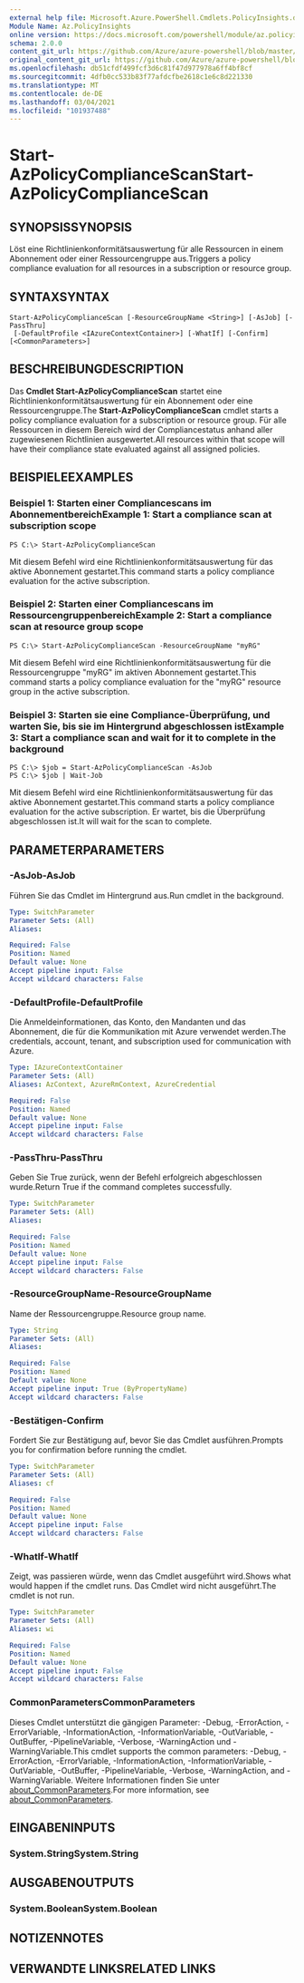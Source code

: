 ```yaml
---
external help file: Microsoft.Azure.PowerShell.Cmdlets.PolicyInsights.dll-Help.xml
Module Name: Az.PolicyInsights
online version: https://docs.microsoft.com/powershell/module/az.policyinsights/start-azpolicycompliancescan
schema: 2.0.0
content_git_url: https://github.com/Azure/azure-powershell/blob/master/src/PolicyInsights/PolicyInsights/help/Start-AzPolicyComplianceScan.md
original_content_git_url: https://github.com/Azure/azure-powershell/blob/master/src/PolicyInsights/PolicyInsights/help/Start-AzPolicyComplianceScan.md
ms.openlocfilehash: db51cfdf499fcf3d6c81f47d977978a6ff4bf8cf
ms.sourcegitcommit: 4dfb0cc533b83f77afdcfbe2618c1e6c8d221330
ms.translationtype: MT
ms.contentlocale: de-DE
ms.lasthandoff: 03/04/2021
ms.locfileid: "101937488"
---
```

# <span data-ttu-id="81363-101">Start-AzPolicyComplianceScan</span><span class="sxs-lookup"><span data-stu-id="81363-101">Start-AzPolicyComplianceScan</span></span>

## <span data-ttu-id="81363-102">SYNOPSIS</span><span class="sxs-lookup"><span data-stu-id="81363-102">SYNOPSIS</span></span>
<span data-ttu-id="81363-103">Löst eine Richtlinienkonformitätsauswertung für alle Ressourcen in einem Abonnement oder einer Ressourcengruppe aus.</span><span class="sxs-lookup"><span data-stu-id="81363-103">Triggers a policy compliance evaluation for all resources in a subscription or resource group.</span></span>

## <span data-ttu-id="81363-104">SYNTAX</span><span class="sxs-lookup"><span data-stu-id="81363-104">SYNTAX</span></span>

```
Start-AzPolicyComplianceScan [-ResourceGroupName <String>] [-AsJob] [-PassThru]
 [-DefaultProfile <IAzureContextContainer>] [-WhatIf] [-Confirm] [<CommonParameters>]
```

## <span data-ttu-id="81363-105">BESCHREIBUNG</span><span class="sxs-lookup"><span data-stu-id="81363-105">DESCRIPTION</span></span>
<span data-ttu-id="81363-106">Das **Cmdlet Start-AzPolicyComplianceScan** startet eine Richtlinienkonformitätsauswertung für ein Abonnement oder eine Ressourcengruppe.</span><span class="sxs-lookup"><span data-stu-id="81363-106">The **Start-AzPolicyComplianceScan** cmdlet starts a policy compliance evaluation for a subscription or resource group.</span></span> <span data-ttu-id="81363-107">Für alle Ressourcen in diesem Bereich wird der Compliancestatus anhand aller zugewiesenen Richtlinien ausgewertet.</span><span class="sxs-lookup"><span data-stu-id="81363-107">All resources within that scope will have their compliance state evaluated against all assigned policies.</span></span>

## <span data-ttu-id="81363-108">BEISPIELE</span><span class="sxs-lookup"><span data-stu-id="81363-108">EXAMPLES</span></span>

### <span data-ttu-id="81363-109">Beispiel 1: Starten einer Compliancescans im Abonnementbereich</span><span class="sxs-lookup"><span data-stu-id="81363-109">Example 1: Start a compliance scan at subscription scope</span></span>
```
PS C:\> Start-AzPolicyComplianceScan
```

<span data-ttu-id="81363-110">Mit diesem Befehl wird eine Richtlinienkonformitätsauswertung für das aktive Abonnement gestartet.</span><span class="sxs-lookup"><span data-stu-id="81363-110">This command starts a policy compliance evaluation for the active subscription.</span></span>

### <span data-ttu-id="81363-111">Beispiel 2: Starten einer Compliancescans im Ressourcengruppenbereich</span><span class="sxs-lookup"><span data-stu-id="81363-111">Example 2: Start a compliance scan at resource group scope</span></span>
```
PS C:\> Start-AzPolicyComplianceScan -ResourceGroupName "myRG"
```

<span data-ttu-id="81363-112">Mit diesem Befehl wird eine Richtlinienkonformitätsauswertung für die Ressourcengruppe "myRG" im aktiven Abonnement gestartet.</span><span class="sxs-lookup"><span data-stu-id="81363-112">This command starts a policy compliance evaluation for the "myRG" resource group in the active subscription.</span></span>

### <span data-ttu-id="81363-113">Beispiel 3: Starten sie eine Compliance-Überprüfung, und warten Sie, bis sie im Hintergrund abgeschlossen ist</span><span class="sxs-lookup"><span data-stu-id="81363-113">Example 3: Start a compliance scan and wait for it to complete in the background</span></span>
```
PS C:\> $job = Start-AzPolicyComplianceScan -AsJob
PS C:\> $job | Wait-Job
```

<span data-ttu-id="81363-114">Mit diesem Befehl wird eine Richtlinienkonformitätsauswertung für das aktive Abonnement gestartet.</span><span class="sxs-lookup"><span data-stu-id="81363-114">This command starts a policy compliance evaluation for the active subscription.</span></span> <span data-ttu-id="81363-115">Er wartet, bis die Überprüfung abgeschlossen ist.</span><span class="sxs-lookup"><span data-stu-id="81363-115">It will wait for the scan to complete.</span></span>

## <span data-ttu-id="81363-116">PARAMETER</span><span class="sxs-lookup"><span data-stu-id="81363-116">PARAMETERS</span></span>

### <span data-ttu-id="81363-117">-AsJob</span><span class="sxs-lookup"><span data-stu-id="81363-117">-AsJob</span></span>
<span data-ttu-id="81363-118">Führen Sie das Cmdlet im Hintergrund aus.</span><span class="sxs-lookup"><span data-stu-id="81363-118">Run cmdlet in the background.</span></span>

```yaml
Type: SwitchParameter
Parameter Sets: (All)
Aliases:

Required: False
Position: Named
Default value: None
Accept pipeline input: False
Accept wildcard characters: False
```

### <span data-ttu-id="81363-119">-DefaultProfile</span><span class="sxs-lookup"><span data-stu-id="81363-119">-DefaultProfile</span></span>
<span data-ttu-id="81363-120">Die Anmeldeinformationen, das Konto, den Mandanten und das Abonnement, die für die Kommunikation mit Azure verwendet werden.</span><span class="sxs-lookup"><span data-stu-id="81363-120">The credentials, account, tenant, and subscription used for communication with Azure.</span></span>

```yaml
Type: IAzureContextContainer
Parameter Sets: (All)
Aliases: AzContext, AzureRmContext, AzureCredential

Required: False
Position: Named
Default value: None
Accept pipeline input: False
Accept wildcard characters: False
```

### <span data-ttu-id="81363-121">-PassThru</span><span class="sxs-lookup"><span data-stu-id="81363-121">-PassThru</span></span>
<span data-ttu-id="81363-122">Geben Sie True zurück, wenn der Befehl erfolgreich abgeschlossen wurde.</span><span class="sxs-lookup"><span data-stu-id="81363-122">Return True if the command completes successfully.</span></span>

```yaml
Type: SwitchParameter
Parameter Sets: (All)
Aliases:

Required: False
Position: Named
Default value: None
Accept pipeline input: False
Accept wildcard characters: False
```

### <span data-ttu-id="81363-123">-ResourceGroupName</span><span class="sxs-lookup"><span data-stu-id="81363-123">-ResourceGroupName</span></span>
<span data-ttu-id="81363-124">Name der Ressourcengruppe.</span><span class="sxs-lookup"><span data-stu-id="81363-124">Resource group name.</span></span>

```yaml
Type: String
Parameter Sets: (All)
Aliases:

Required: False
Position: Named
Default value: None
Accept pipeline input: True (ByPropertyName)
Accept wildcard characters: False
```

### <span data-ttu-id="81363-125">-Bestätigen</span><span class="sxs-lookup"><span data-stu-id="81363-125">-Confirm</span></span>
<span data-ttu-id="81363-126">Fordert Sie zur Bestätigung auf, bevor Sie das Cmdlet ausführen.</span><span class="sxs-lookup"><span data-stu-id="81363-126">Prompts you for confirmation before running the cmdlet.</span></span>

```yaml
Type: SwitchParameter
Parameter Sets: (All)
Aliases: cf

Required: False
Position: Named
Default value: None
Accept pipeline input: False
Accept wildcard characters: False
```

### <span data-ttu-id="81363-127">-WhatIf</span><span class="sxs-lookup"><span data-stu-id="81363-127">-WhatIf</span></span>
<span data-ttu-id="81363-128">Zeigt, was passieren würde, wenn das Cmdlet ausgeführt wird.</span><span class="sxs-lookup"><span data-stu-id="81363-128">Shows what would happen if the cmdlet runs.</span></span>
<span data-ttu-id="81363-129">Das Cmdlet wird nicht ausgeführt.</span><span class="sxs-lookup"><span data-stu-id="81363-129">The cmdlet is not run.</span></span>

```yaml
Type: SwitchParameter
Parameter Sets: (All)
Aliases: wi

Required: False
Position: Named
Default value: None
Accept pipeline input: False
Accept wildcard characters: False
```

### <span data-ttu-id="81363-130">CommonParameters</span><span class="sxs-lookup"><span data-stu-id="81363-130">CommonParameters</span></span>
<span data-ttu-id="81363-131">Dieses Cmdlet unterstützt die gängigen Parameter: -Debug, -ErrorAction, -ErrorVariable, -InformationAction, -InformationVariable, -OutVariable, -OutBuffer, -PipelineVariable, -Verbose, -WarningAction und -WarningVariable.</span><span class="sxs-lookup"><span data-stu-id="81363-131">This cmdlet supports the common parameters: -Debug, -ErrorAction, -ErrorVariable, -InformationAction, -InformationVariable, -OutVariable, -OutBuffer, -PipelineVariable, -Verbose, -WarningAction, and -WarningVariable.</span></span> <span data-ttu-id="81363-132">Weitere Informationen finden Sie unter [about_CommonParameters](http://go.microsoft.com/fwlink/?LinkID=113216).</span><span class="sxs-lookup"><span data-stu-id="81363-132">For more information, see [about_CommonParameters](http://go.microsoft.com/fwlink/?LinkID=113216).</span></span>

## <span data-ttu-id="81363-133">EINGABEN</span><span class="sxs-lookup"><span data-stu-id="81363-133">INPUTS</span></span>

### <span data-ttu-id="81363-134">System.String</span><span class="sxs-lookup"><span data-stu-id="81363-134">System.String</span></span>

## <span data-ttu-id="81363-135">AUSGABEN</span><span class="sxs-lookup"><span data-stu-id="81363-135">OUTPUTS</span></span>

### <span data-ttu-id="81363-136">System.Boolean</span><span class="sxs-lookup"><span data-stu-id="81363-136">System.Boolean</span></span>

## <span data-ttu-id="81363-137">NOTIZEN</span><span class="sxs-lookup"><span data-stu-id="81363-137">NOTES</span></span>

## <span data-ttu-id="81363-138">VERWANDTE LINKS</span><span class="sxs-lookup"><span data-stu-id="81363-138">RELATED LINKS</span></span>

